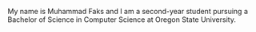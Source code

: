 My name is Muhammad Faks and I am a second-year student pursuing a Bachelor of Science in Computer Science at Oregon State University.
